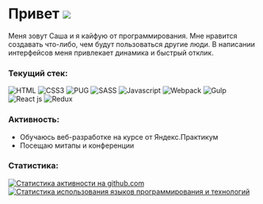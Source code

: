 # Привет <img src="https://img.icons8.com/dusk/36/000000/v-live.png"/>

Меня зовут Саша и я кайфую от программирования. Мне нравится создавать что-либо, чем будут пользоваться другие люди. В написании интерфейсов меня привлекает динамика и быстрый отклик.

### Текущий стек:

<div>
    <img src="https://img.icons8.com/color/36/000000/html-5--v1.png" alt="HTML"/>
    <img src="https://img.icons8.com/color/36/000000/css3.png" alt="CSS3"/>
    <img src="https://img.icons8.com/color/36/000000/pug.png" alt="PUG"/>
    <img src="https://img.icons8.com/color/36/000000/sass.png" alt="SASS"/>
    <img src="https://img.icons8.com/color/36/000000/javascript.png" alt="Javascript"/>
    <img src="https://img.icons8.com/dusk/36/000000/webpack.png" alt="Webpack"/>
    <img src="https://img.icons8.com/windows/36/000000/gulp.png" alt="Gulp"/>
    <img src="https://img.icons8.com/plasticine/36/000000/react.png" alt="React js"/>
    <img src="https://img.icons8.com/color/36/000000/redux.png" alt="Redux"/>
</div>

### Активность:

- Обучаюсь веб-разработке на курсе от Яндекс.Практикум
- Посещаю митапы и конференции

### Статистика:

<div>
    <a href="https://github.com/enslit" target="_blank">
        <img src="https://github-readme-stats.vercel.app/api?username=enslit&count_private=true&show_icons=true&theme=dark&include_all_commits=true&custom_title=Моя+статистика+на+GitHub&locale=ru&hide=issues,stars" alt="Статистика активности на github.com"/>
    </a>
    <a href="https://github.com/enslit" target="_blank">
        <img src="https://github-readme-stats.vercel.app/api/top-langs/?username=enslit&layout=compact&hide_title=true&theme=dark&hide=shell" alt="Статистика использования языков программирования и технологий" />
    </a>
</div>

